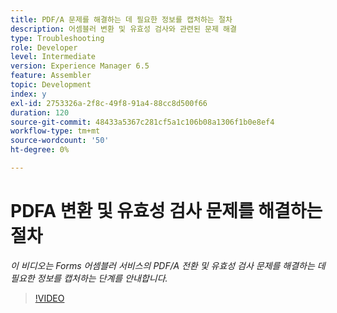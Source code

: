 ```yaml
---
title: PDF/A 문제를 해결하는 데 필요한 정보를 캡처하는 절차
description: 어셈블러 변환 및 유효성 검사와 관련된 문제 해결
type: Troubleshooting
role: Developer
level: Intermediate
version: Experience Manager 6.5
feature: Assembler
topic: Development
index: y
exl-id: 2753326a-2f8c-49f8-91a4-88cc8d500f66
duration: 120
source-git-commit: 48433a5367c281cf5a1c106b08a1306f1b0e8ef4
workflow-type: tm+mt
source-wordcount: '50'
ht-degree: 0%

---
```


# PDFA 변환 및 유효성 검사 문제를 해결하는 절차

*이 비디오는 Forms 어셈블러 서비스의 PDF/A 전환 및 유효성 검사 문제를 해결하는 데 필요한 정보를 캡처하는 단계를 안내합니다.*

>[!VIDEO](https://video.tv.adobe.com/v/3439199?quality=12&learn=on&captions=kor)
